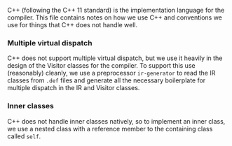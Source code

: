C++ (following the C++ 11 standard) is the implementation language for
the compiler.  This file contains notes on how we use C++ and conventions
we use for things that C++ does not handle well.

### Multiple virtual dispatch

C++ does not support multiple virtual dispatch, but we use it heavily in
the design of the Visitor classes for the compiler.  To support this use
(reasonably) cleanly, we use a preprocessor `ir-generator` to read the
IR classes from `.def` files and generate all the necessary boilerplate
for multiple dispatch in the IR and Visitor classes.

### Inner classes

C++ does not handle inner classes natively, so to implement an inner class,
we use a nested class with a reference member to the containing class
called `self`.
